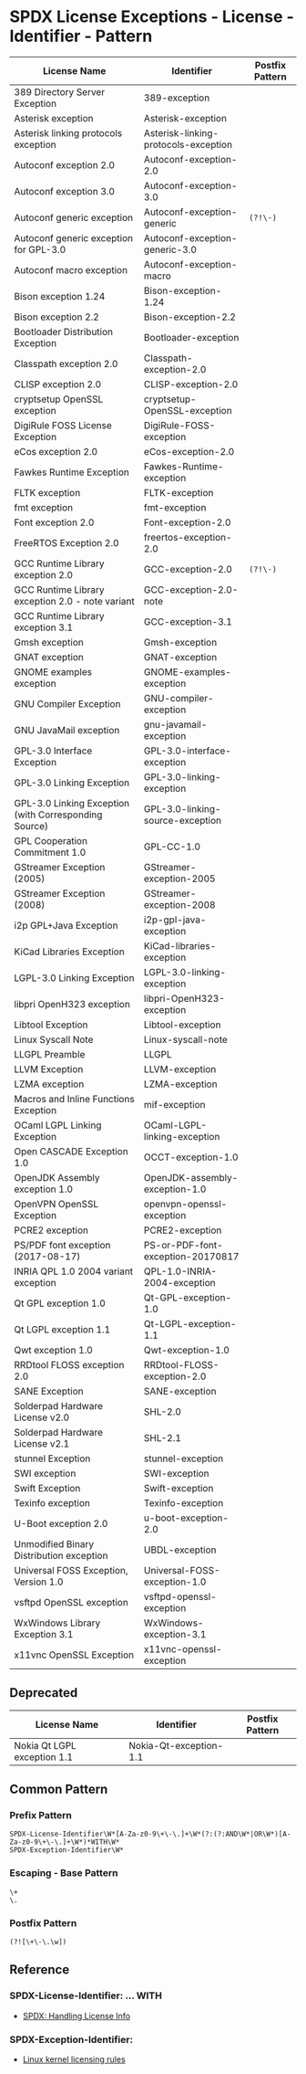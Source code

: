 # SPDX License Exceptions - License - Identifier - Pattern

| License Name | Identifier | Postfix Pattern |
| ------------ | ---------- | --------------- |
| 389 Directory Server Exception | 389-exception | |
| Asterisk exception | Asterisk-exception | |
| Asterisk linking protocols exception | Asterisk-linking-protocols-exception | |
| Autoconf exception 2.0 | Autoconf-exception-2.0 | |
| Autoconf exception 3.0 | Autoconf-exception-3.0 | |
| Autoconf generic exception | Autoconf-exception-generic | `(?!\-)` |
| Autoconf generic exception for GPL-3.0 | Autoconf-exception-generic-3.0 | |
| Autoconf macro exception | Autoconf-exception-macro | |
| Bison exception 1.24 | Bison-exception-1.24 | |
| Bison exception 2.2 | Bison-exception-2.2 | |
| Bootloader Distribution Exception | Bootloader-exception | |
| Classpath exception 2.0 | Classpath-exception-2.0 | |
| CLISP exception 2.0 | CLISP-exception-2.0 | |
| cryptsetup OpenSSL exception | cryptsetup-OpenSSL-exception | |
| DigiRule FOSS License Exception | DigiRule-FOSS-exception | |
| eCos exception 2.0 | eCos-exception-2.0 | |
| Fawkes Runtime Exception | Fawkes-Runtime-exception | |
| FLTK exception | FLTK-exception | |
| fmt exception | fmt-exception | |
| Font exception 2.0 | Font-exception-2.0 | |
| FreeRTOS Exception 2.0 | freertos-exception-2.0 | |
| GCC Runtime Library exception 2.0 | GCC-exception-2.0 | `(?!\-)` |
| GCC Runtime Library exception 2.0 - note variant | GCC-exception-2.0-note | |
| GCC Runtime Library exception 3.1 | GCC-exception-3.1 | |
| Gmsh exception | Gmsh-exception | |
| GNAT exception | GNAT-exception | |
| GNOME examples exception | GNOME-examples-exception | |
| GNU Compiler Exception | GNU-compiler-exception | |
| GNU JavaMail exception | gnu-javamail-exception | |
| GPL-3.0 Interface Exception | GPL-3.0-interface-exception | |
| GPL-3.0 Linking Exception | GPL-3.0-linking-exception | |
| GPL-3.0 Linking Exception (with Corresponding Source) | GPL-3.0-linking-source-exception | |
| GPL Cooperation Commitment 1.0 | GPL-CC-1.0 | |
| GStreamer Exception (2005) | GStreamer-exception-2005 | |
| GStreamer Exception (2008) | GStreamer-exception-2008 | |
| i2p GPL+Java Exception | i2p-gpl-java-exception | |
| KiCad Libraries Exception | KiCad-libraries-exception | |
| LGPL-3.0 Linking Exception | LGPL-3.0-linking-exception | |
| libpri OpenH323 exception | libpri-OpenH323-exception | |
| Libtool Exception | Libtool-exception | |
| Linux Syscall Note | Linux-syscall-note | |
| LLGPL Preamble | LLGPL | |
| LLVM Exception | LLVM-exception | |
| LZMA exception | LZMA-exception | |
| Macros and Inline Functions Exception | mif-exception | |
| OCaml LGPL Linking Exception | OCaml-LGPL-linking-exception | |
| Open CASCADE Exception 1.0 | OCCT-exception-1.0 | |
| OpenJDK Assembly exception 1.0 | OpenJDK-assembly-exception-1.0 | |
| OpenVPN OpenSSL Exception | openvpn-openssl-exception | |
| PCRE2 exception | PCRE2-exception | |
| PS/PDF font exception (2017-08-17) | PS-or-PDF-font-exception-20170817 | |
| INRIA QPL 1.0 2004 variant exception | QPL-1.0-INRIA-2004-exception | |
| Qt GPL exception 1.0 | Qt-GPL-exception-1.0 | |
| Qt LGPL exception 1.1 | Qt-LGPL-exception-1.1 | |
| Qwt exception 1.0 | Qwt-exception-1.0 | |
| RRDtool FLOSS exception 2.0 | RRDtool-FLOSS-exception-2.0 | |
| SANE Exception | SANE-exception | |
| Solderpad Hardware License v2.0 | SHL-2.0 | |
| Solderpad Hardware License v2.1 | SHL-2.1 | |
| stunnel Exception | stunnel-exception | |
| SWI exception | SWI-exception | |
| Swift Exception | Swift-exception | |
| Texinfo exception | Texinfo-exception | |
| U-Boot exception 2.0 | u-boot-exception-2.0 | |
| Unmodified Binary Distribution exception | UBDL-exception | |
| Universal FOSS Exception, Version 1.0 | Universal-FOSS-exception-1.0 | |
| vsftpd OpenSSL exception | vsftpd-openssl-exception | |
| WxWindows Library Exception 3.1 | WxWindows-exception-3.1 | |
| x11vnc OpenSSL Exception | x11vnc-openssl-exception | |

## Deprecated

| License Name | Identifier | Postfix Pattern |
| ------------ | ---------- | --------------- |
| Nokia Qt LGPL exception 1.1 | Nokia-Qt-exception-1.1 | |

## Common Pattern

### Prefix Pattern

```
SPDX-License-Identifier\W*[A-Za-z0-9\+\-\.]+\W*(?:(?:AND\W*|OR\W*)[A-Za-z0-9\+\-\.]+\W*)*WITH\W*
SPDX-Exception-Identifier\W*
```

### Escaping - Base Pattern

```
\+
\.
```

### Postfix Pattern

```
(?![\+\-\.\w])
```

## Reference

### SPDX-License-Identifier: ... WITH

- [SPDX: Handling License Info](https://spdx.dev/learn/handling-license-info/)

### SPDX-Exception-Identifier:

- [Linux kernel licensing rules](https://www.kernel.org/doc/html/latest/process/license-rules.html)
